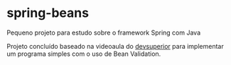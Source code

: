 # spring-beans

Pequeno projeto para estudo sobre o framework Spring com Java

Projeto concluído baseado na videoaula do [devsuperior](https://www.youtube.com/watch?v=ulPtCY7nhwM) para implementar um programa simples com o uso de Bean Validation.
